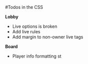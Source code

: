 #Todos in the CSS

**Lobby**
- Live options is broken 
- Add live rules 
- Add margin to non-owner live tags

**Board**

- Player info formatting st